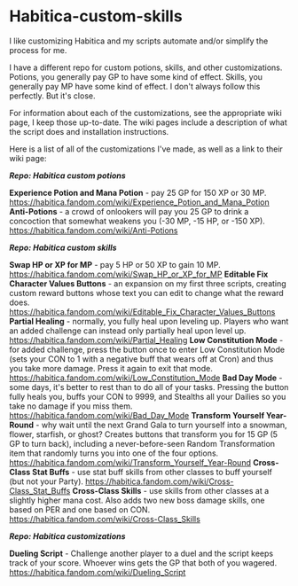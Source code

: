 # Habitica-custom-skills
I like customizing Habitica and my scripts automate and/or simplify the process for me.

I have a different repo for custom potions, skills, and other customizations. Potions, you generally pay GP to have some kind of effect. Skills, you generally pay MP have some kind of effect. I don't always follow this perfectly. But it's close.

For information about each of the customizations, see the appropriate wiki page, I keep those up-to-date. The wiki pages include a description of what the script does and installation instructions.

Here is a list of all of the customizations I've made, as well as a link to their wiki page:

***Repo: Habitica custom potions***

  **Experience Potion and Mana Potion** - pay 25 GP for 150 XP or 30 MP. https://habitica.fandom.com/wiki/Experience_Potion_and_Mana_Potion
  **Anti-Potions** - a crowd of onlookers will pay you 25 GP to drink a concoction that somewhat weakens you (-30 MP, -15 HP, or -150 XP). https://habitica.fandom.com/wiki/Anti-Potions
  
***Repo: Habitica custom skills***

  **Swap HP or XP for MP** - pay 5 HP or 50 XP to gain 10 MP. https://habitica.fandom.com/wiki/Swap_HP_or_XP_for_MP
  **Editable Fix Character Values Buttons** - an expansion on my first three scripts, creating custom reward buttons whose text you can edit to change what the reward does. https://habitica.fandom.com/wiki/Editable_Fix_Character_Values_Buttons
  **Partial Healing** - normally, you fully heal upon leveling up. Players who want an added challenge can instead only partially heal upon level up. https://habitica.fandom.com/wiki/Partial_Healing
  **Low Constitution Mode** - for added challenge, press the button once to enter Low Constitution Mode (sets your CON to 1 with a negative buff that wears off at Cron) and thus you take more damage. Press it again to exit that mode. https://habitica.fandom.com/wiki/Low_Constitution_Mode
  **Bad Day Mode** - some days, it's better to rest than to do all of your tasks. Pressing the button fully heals you, buffs your CON to 9999, and Stealths all your Dailies so you take no damage if you miss them. https://habitica.fandom.com/wiki/Bad_Day_Mode
  **Transform Yourself Year-Round** - why wait until the next Grand Gala to turn yourself into a snowman, flower, starfish, or ghost? Creates buttons that transform you for 15 GP (5 GP to turn back), including a never-before-seen Random Transformation item that randomly turns you into one of the four options. https://habitica.fandom.com/wiki/Transform_Yourself_Year-Round
  **Cross-Class Stat Buffs** - use stat buff skills from other classes to buff yourself (but not your Party). https://habitica.fandom.com/wiki/Cross-Class_Stat_Buffs
  **Cross-Class Skills** - use skills from other classes at a slightly higher mana cost. Also adds two new boss damage skills, one based on PER and one based on CON. https://habitica.fandom.com/wiki/Cross-Class_Skills
    
***Repo: Habitica customizations***

  **Dueling Script** - Challenge another player to a duel and the script keeps track of your score. Whoever wins gets the GP that both of you wagered. https://habitica.fandom.com/wiki/Dueling_Script

